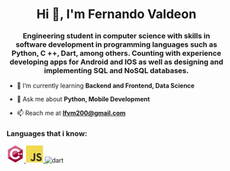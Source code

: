 <h1 align="center">Hi 👋, I'm Fernando Valdeon</h1>
<h3 align="center">Engineering student in computer science with skills in software development in programming languages such as Python, C ++, Dart, among others. Counting with experience developing apps for Android and IOS as well as designing and implementing SQL and NoSQL databases.</h3>

- 🌱 I’m currently learning **Backend and Frontend, Data Science**

- 💬 Ask me about **Python, Mobile Development**

- 📫 Reach me at **lfvm200@gmail.com**


<h3 align="left">Languages that i know:</h3>
<p align="left"> <a href="https://www.w3schools.com/cpp/" target="_blank" rel="noreferrer"> <img src="https://raw.githubusercontent.com/devicons/devicon/master/icons/cplusplus/cplusplus-original.svg" alt="cplusplus" width="40" height="40"/> </a> 
<a href="https://developer.mozilla.org/en-US/docs/Web/JavaScript" target="_blank" rel="noreferrer"> 
<img src="https://raw.githubusercontent.com/devicons/devicon/master/icons/javascript/javascript-original.svg" alt="javascript" width="40" height="40"/> </a> 
<img src="<img src="https://raw.githubusercontent.com/devicons/devicon/master/icons/javascript/javascript-original.svg" alt="dart" width="40" height="40"/>
